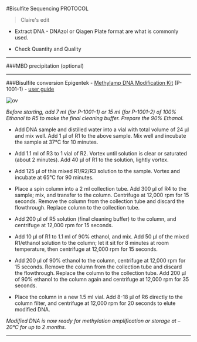 #Bisulfite Sequencing PROTOCOL 
>  
>Claire's edit


* Extract DNA - DNAzol or Qiagen Plate format are what is commonly used.

>
>



* Check Quantity and Quality


> 
 
----


###MBD precipitation (optional)




---   

###Bisulfite conversion
Epigentek - [Methylamp DNA Modification Kit](http://www.epigentek.com/catalog/methylamp-dna-modification-kit-p-28.html) (P-1001-1) - [user guide](http://www.epigentek.com/docs/P-1001.pdf)

![ov](http://eagle.fish.washington.edu/cnidarian/skitch/www_epigentek_com_docs_P-1001_pdf_1A07DDD8.png)  


_Before starting, add 7 ml (for P-1001-1) or 15 ml (for P-1001-2) of 100% Ethanol to R5 to make the final cleaning buffer. Prepare the 90% Ethanol._ 


- Add DNA sample and distilled water into a vial with total volume of 24 µl and mix well. Add 1 µl of R1 to the above sample. Mix well and incubate the sample at 37°C for 10 minutes.



- Add 1.1 ml of R3 to 1 vial of R2. Vortex until solution is clear or saturated (about 2 minutes). Add 40 µl of R1 to the solution, lightly vortex.



- Add 125 µl of this mixed R1/R2/R3 solution to the sample. Vortex and incubate at 65°C for 90 minutes.



- Place a spin column into a 2 ml collection tube. Add 300 µl of R4 to the sample; mix, and transfer to the column. Centrifuge at 12,000 rpm for 15 seconds. Remove the column from the collection tube and discard the flowthrough. Replace column to the collection tube.


- Add 200 µl of R5 solution (final cleaning buffer) to the column, and centrifuge at 12,000 rpm for 15 seconds.


- Add 10 µl of R1 to 1.1 ml of 90% ethanol, and mix. Add 50 µl of the mixed R1/ethanol solution to the column; let it sit for 8 minutes at room temperature, then centrifuge at 12,000 rpm for 15 seconds.

- Add 200 µl of 90% ethanol to the column, centrifuge at 12,000 rpm for 15 seconds. Remove the column from the collection tube and discard the flowthrough. Replace the column to the collection tube. Add 200 µl of 90% ethanol to the column again and centrifuge at 12,000 rpm for 35 seconds.


- Place the column in a new 1.5 ml vial. Add 8-18 µl of R6 directly to the column filter, and centrifuge at 12,000 rpm for 20 seconds to elute modified DNA. 


_Modified DNA is now ready for methylation amplification or storage at –20°C for up to 2 months._

---

